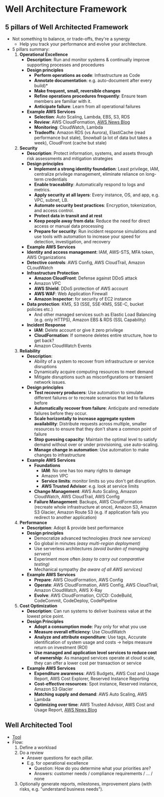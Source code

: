 # Well Architecture Framework

## 5 pillars of Well Architected Framework

- Not something to balance, or trade-offs, they're a synergy
    - Help you track your performance and evolve your architecture.
- 5 pillars summary:
    1. **Operational Excellence**
        - **Description**: Run and monitor systems & continually improve supporting processes and procedures
        - **Design principles**
            - **Perform operations as code**: Infrastructure as Code
            - **Annotate documentation**: e.g. auto-document after every build)*
            - **Make frequent, small, reversible changes**
            - **Refine operations procedures frequently**: Ensure team members are familiar with it.
            - **Anticipate failure**: Learn from all operational failures
        - **Example AWS Services**
            - **Selection**: Auto Scaling, Lambda, EBS, S3, RDS
            - **Review**: AWS CloudFormation, [AWS News Blog](https://aws.amazon.com/blogs/aws/)
            - **Monitoring**: CloudWatch, Lambda
            - **Tradeoffs**: Amazon RDS (vs Aurora), ElastiCache (read performance but stale), Snowball (a lot of data but takes a week), CloudFront (cache but stale)
    2. **Security**
        - **Description**: Protect information, systems, and assets through risk assessments and mitigation strategies
        - **Design principles**
            - **Implement a strong identity foundation**: Least privilege, IAM, centralize privilege management, eliminate reliance on long-term credentials
            - **Enable traceability**: Automatically respond to logs and metrics.
            - **Apply security at all layers**: Every instance, OS, and app, e.g. VPC, subnet, LB.
            - **Automate security best practices**: Encryption, tokenization, and access control.
            - **Protect data in transit and at rest**
            - **Keep people away from data**: Reduce the need for direct access or manual data processing
            - **Prepare for security**: Run incident response simulations and use tools with automation to increase your speed for detection, investigation, and recovery
        - **Example AWS Services**
        - **Identity and access management**: IAM, AWS-STS, MFA token, AWS Organizations
        - **Detective controls**: AWS Config, AWS CloudTrail, Amazon CLoudWatch
        - **Infrastructure Protection**
            - **Amazon CloudFront**: Defense against DDoS attack
            - Amazon VPC
            - **AWS Shield**: DDoS protection of AWS account
            - **AWS WAF**: Web Application Firewall
            - **Amazon Inspector**: for security of EC2 instance
        - **Data protection**: KMS, S3 (SSE, SSE-KMS, SSE-C, bucket policies etc.)
            - And other managed services such as Elastic Load Balancing (e.g. only HTTPS), Amazon EBS & RDS (SSL Capability)
        - **Incident Response**
            - **IAM**: Delete account or give it zero privilege
            - **CloudFormation**: If someone deletes entire structure, how to get back?
            - Amazon CloudWatch Events
    3. **Reliability**
        - **Description**:
            - Ability of a system to recover from infrastructure or service disruptions
            - Dynamically acquire computing resources to meet demand
            - Mitigate disruptions such as misconfigurations or transient network issues.
        - **Design principles**
            - **Test recovery producers**: Use automation to simulate different failures or to recreate scenarios that led to failures before
            - **Automatically recover from failure**: Anticipate and remediate failures before they occur.
            - **Scale horizontally to increase aggregate system availability**: Distribute requests across multiple, smaller resources to ensure that they don't share a common point of failure
            - **Stop guessing capacity**: Maintain the optimal level to satisfy demand without over or under provisioning, use auto-scaling.
            - **Manage change in automation**: Use automation to make changes to infrastructure
        - **Example AWS Services**
            - **Foundations**
                - **IAM**: No one has too many rights to damage
                - Amazon VPC
                - **Service limits**: monitor limits so you don't get disruption.
                - **AWS Trusted Advisor**: e.g. look at service limits
            - **Change Management**: AWS Auto Scaling, Amazon CloudWatch, AWS CloudTrail, AWS Config
            - **Failure Management**: Backups, AWS CloudFormation (recreate whole infrastructure at once), Amazon S3, Amazon S3 Glacier, Amazon Route 53 (e.g. if application fails you redirect to another application)
    4. **Performance**
        - **Description**: Adopt & provide best performance
        - **Design principles**
            - Democratize advanced technologies *(track new services)*
            - Go global in minutes *(easy multi-region deployment)*
            - Use serverless architectures *(avoid burden of managing servers)*
            - Experiment more often *(easy to carry out comparative testing)*
            - Mechanical sympathy *(be aware of all AWS services)*
        - **Example AWS Services**
            - **Prepare**: AWS CloudFormation, AWS Config
            - **Operate**: AWS CloudFormation, AWS Config, AWS CloudTrail, Amazon CloudWatch, AWS X-Ray
            - **Evolve**: AWS CloudFormation, CI/CD: CodeBuild, CodeCommit, CodeDeploy, CodePipeline
    5. **Cost Optimization**
        - **Description**: Can run systems to deliver business value at the lowest price point.
        - **Design Principles**
            - **Adopt a consumption mode**: Pay only for what you use
            - **Measure overall efficiency**: Use CloudWatch
            - **Analyze and attribute expenditure**: Use tags, Accurate identification of system usage and costs -> helps measure return on investment (ROI)
            - **Use managed and application level services to reduce cost of ownership**: As managed services operate at cloud scale, they can offer a lower cost per transaction or service
        - **Example AWS Services**
            - **Expenditure awareness**: AWS Budgets, AWS Cost and Usage Report, AWS Cost Explorer, Reserved Instance Reporting
            - **Cost-effective resources**: Spot instance, Reserved instance, Amazon S3 Glacier
            - **Matching supply and demand**: AWS Auto Scaling, AWS Lambda
            - **Optimizing over time**: AWS Trusted Advisor, AWS Cost and Usage Report, [AWS News Blog](https://aws.amazon.com/blogs/aws/)

## Well Architected Tool

- [Tool](https://console.aws.amazon.com/wellarchitected)
- Flow:
    1. Define a workload
    2. Do a review
        - Answer questions for each pillar.
        - E.g. for operational excellence
            - Question: How do you determine what your priorities are?
            - Answers: customer needs / compliance requirements / ... / none
    3. Optionally generate reports, milestones, improvement plans (with risks, e.g. "understand business needs").